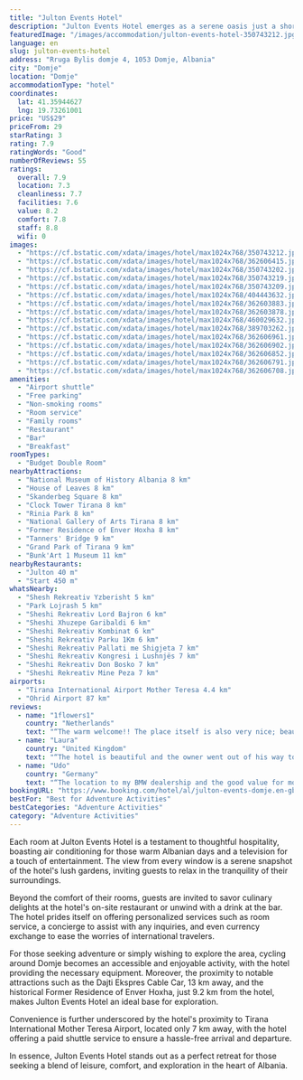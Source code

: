 ```yaml
---
title: "Julton Events Hotel"
description: "Julton Events Hotel emerges as a serene oasis just a short drive from the bustling heart of Domje, offering a unique blend of comfort and convenience."
featuredImage: "/images/accommodation/julton-events-hotel-350743212.jpg"
language: en
slug: julton-events-hotel
address: "Rruga Bylis domje 4, 1053 Domje, Albania"
city: "Domje"
location: "Domje"
accommodationType: "hotel"
coordinates:
  lat: 41.35944627
  lng: 19.73261001
price: "US$29"
priceFrom: 29
starRating: 3
rating: 7.9
ratingWords: "Good"
numberOfReviews: 55
ratings:
  overall: 7.9
  location: 7.3
  cleanliness: 7.7
  facilities: 7.6
  value: 8.2
  comfort: 7.8
  staff: 8.8
  wifi: 0
images:
  - "https://cf.bstatic.com/xdata/images/hotel/max1024x768/350743212.jpg?k=cf4169d1eea84ba23a957370be6bc8462a833bccddde5eedf97808e14f4e0418&o=&hp=1"
  - "https://cf.bstatic.com/xdata/images/hotel/max1024x768/362606415.jpg?k=2721afc6deae6c0e35a0e58eb8d66a5cecb6f93e3e424a2d34241efb42c1be4b&o=&hp=1"
  - "https://cf.bstatic.com/xdata/images/hotel/max1024x768/350743202.jpg?k=8bd0979351bf9bfa435df1ed3d4786d1e2f3cd9d52311a084a84a4f7903ec82c&o=&hp=1"
  - "https://cf.bstatic.com/xdata/images/hotel/max1024x768/350743219.jpg?k=0d774a1651f788f1d7f7d0d4089b59b301014d729b99093f0f46f44a49c55793&o=&hp=1"
  - "https://cf.bstatic.com/xdata/images/hotel/max1024x768/350743209.jpg?k=a6fd048ac734650d3e1005a419e41e9ebe807270d3d5f4f63bf9ab5e8964dffb&o=&hp=1"
  - "https://cf.bstatic.com/xdata/images/hotel/max1024x768/404443632.jpg?k=bd4a2422edf209f218a5283a29569d0e86d579f5b64cab92f144f11999d7bd5a&o=&hp=1"
  - "https://cf.bstatic.com/xdata/images/hotel/max1024x768/362603883.jpg?k=cb4ee7e1c54d0952ccf9a007d4b7c8cc880c1f2b137f0c2cc22d24e259a79fdc&o=&hp=1"
  - "https://cf.bstatic.com/xdata/images/hotel/max1024x768/362603878.jpg?k=6f213c0e935d80893bd04308c41372a2bff56deb3e20c9b96d1893572021a2a3&o=&hp=1"
  - "https://cf.bstatic.com/xdata/images/hotel/max1024x768/460029632.jpg?k=0e52fff50cbe73bcd079099d358c5242e215d39faa488c69c4c689f7e2d9474d&o=&hp=1"
  - "https://cf.bstatic.com/xdata/images/hotel/max1024x768/389703262.jpg?k=a536da1291a802bb50fa60de06e102404e14b51875b87ccd415af1de24fa014b&o=&hp=1"
  - "https://cf.bstatic.com/xdata/images/hotel/max1024x768/362606961.jpg?k=c23cf16e2fa51b7b33ee837d44ca5f45b51672b0c1c69abba819161ad15c220c&o=&hp=1"
  - "https://cf.bstatic.com/xdata/images/hotel/max1024x768/362606902.jpg?k=6f5f547f2b8fb346d0902702b245566f6500ef9b3376ba70254bfafc488f65c9&o=&hp=1"
  - "https://cf.bstatic.com/xdata/images/hotel/max1024x768/362606852.jpg?k=c8654542f5e0b0c9c06c45b0e8b91a8e248889d988b587a5484bdedb86e35a71&o=&hp=1"
  - "https://cf.bstatic.com/xdata/images/hotel/max1024x768/362606791.jpg?k=770c75713e021106f160b1d48dc3153f40eb894e32ce1fc95086edfaae7a4d81&o=&hp=1"
  - "https://cf.bstatic.com/xdata/images/hotel/max1024x768/362606708.jpg?k=740156882d67d45c07b81f1e390aa94410278bdb919864fa38be2e15daf6a39a&o=&hp=1"
amenities:
  - "Airport shuttle"
  - "Free parking"
  - "Non-smoking rooms"
  - "Room service"
  - "Family rooms"
  - "Restaurant"
  - "Bar"
  - "Breakfast"
roomTypes:
  - "Budget Double Room"
nearbyAttractions:
  - "National Museum of History Albania 8 km"
  - "House of Leaves 8 km"
  - "Skanderbeg Square 8 km"
  - "Clock Tower Tirana 8 km"
  - "Rinia Park 8 km"
  - "National Gallery of Arts Tirana 8 km"
  - "Former Residence of Enver Hoxha 8 km"
  - "Tanners' Bridge 9 km"
  - "Grand Park of Tirana 9 km"
  - "Bunk'Art 1 Museum 11 km"
nearbyRestaurants:
  - "Julton 40 m"
  - "Start 450 m"
whatsNearby:
  - "Shesh Rekreativ Yzberisht 5 km"
  - "Park Lojrash 5 km"
  - "Sheshi Rekreativ Lord Bajron 6 km"
  - "Sheshi Xhuzepe Garibaldi 6 km"
  - "Sheshi Rekreativ Kombinat 6 km"
  - "Sheshi Rekreativ Parku 1Km 6 km"
  - "Sheshi Rekreativ Pallati me Shigjeta 7 km"
  - "Sheshi Rekreativ Kongresi i Lushnjës 7 km"
  - "Sheshi Rekreativ Don Bosko 7 km"
  - "Sheshi Rekreativ Mine Peza 7 km"
airports:
  - "Tirana International Airport Mother Teresa 4.4 km"
  - "Ohrid Airport 87 km"
reviews:
  - name: "1flowers1"
    country: "Netherlands"
    text: "“The warm welcome!! The place itself is also very nice; beautiful, clean, comfortable, good bed, delicious breakfast, plenty of room to park your car and the location is halfway Tirana and the airport. A perfect beginning or end of your holiday in...”"
  - name: "Laura"
    country: "United Kingdom"
    text: "“The hotel is beautiful and the owner went out of his way to make my stay amazing. I can't wait to return. 10 minute drive from the airport in a lovely area. Rooms are safe, clean and spacious. Great value for money”"
  - name: "Udo"
    country: "Germany"
    text: "“The location to my BMW dealership and the good value for money. Reception was attentive to the guest and helpful. Everything was within walking distance such as shopping or restaurants.”"
bookingURL: "https://www.booking.com/hotel/al/julton-events-domje.en-gb.html?aid=8035640"
bestFor: "Best for Adventure Activities"
bestCategories: "Adventure Activities"
category: "Adventure Activities"
---
```


Each room at Julton Events Hotel is a testament to thoughtful hospitality, boasting air conditioning for those warm Albanian days and a television for a touch of entertainment. The view from every window is a serene snapshot of the hotel's lush gardens, inviting guests to relax in the tranquility of their surroundings.

Beyond the comfort of their rooms, guests are invited to savor culinary delights at the hotel's on-site restaurant or unwind with a drink at the bar. The hotel prides itself on offering personalized services such as room service, a concierge to assist with any inquiries, and even currency exchange to ease the worries of international travelers.

For those seeking adventure or simply wishing to explore the area, cycling around Domje becomes an accessible and enjoyable activity, with the hotel providing the necessary equipment. Moreover, the proximity to notable attractions such as the Dajti Ekspres Cable Car, 13 km away, and the historical Former Residence of Enver Hoxha, just 9.2 km from the hotel, makes Julton Events Hotel an ideal base for exploration.

Convenience is further underscored by the hotel's proximity to Tirana International Mother Teresa Airport, located only 7 km away, with the hotel offering a paid shuttle service to ensure a hassle-free arrival and departure.

In essence, Julton Events Hotel stands out as a perfect retreat for those seeking a blend of leisure, comfort, and exploration in the heart of Albania.